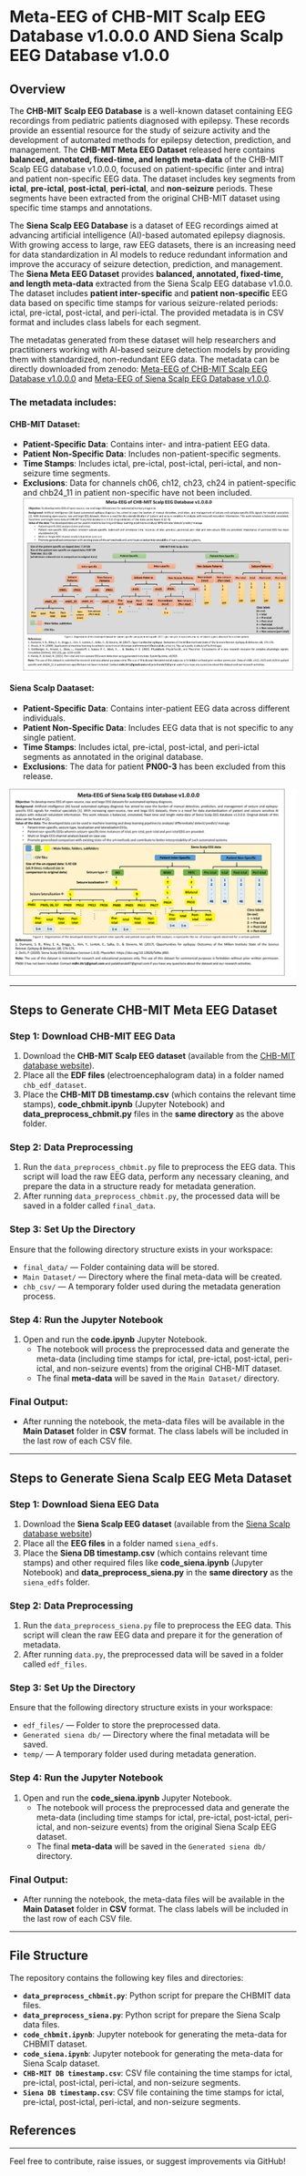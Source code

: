 # Meta-EEG of CHB-MIT Scalp EEG Database v1.0.0.0 AND Siena Scalp EEG Database v1.0.0

## Overview

The **CHB-MIT Scalp EEG Database** is a well-known dataset containing EEG recordings from pediatric patients diagnosed with epilepsy. These records provide an essential resource for the study of seizure activity and the development of automated methods for epilepsy detection, prediction, and management. The **CHB-MIT Meta EEG Dataset** released here contains **balanced, annotated, fixed-time, and length meta-data** of the CHB-MIT Scalp EEG database v1.0.0.0, focused on patient-specific (inter and intra) and patient non-specific EEG data. The dataset includes key segments from **ictal**, **pre-ictal**, **post-ictal**, **peri-ictal**, and **non-seizure** periods. These segments have been extracted from the original CHB-MIT dataset using specific time stamps and annotations.

The **Siena Scalp EEG Database** is a dataset of EEG recordings aimed at advancing artificial intelligence (AI)-based automated epilepsy diagnosis. With growing access to large, raw EEG datasets, there is an increasing need for data standardization in AI models to reduce redundant information and improve the accuracy of seizure detection, prediction, and management. The **Siena Meta EEG Dataset** provides **balanced, annotated, fixed-time, and length meta-data** extracted from the Siena Scalp EEG database v1.0.0. The dataset includes **patient inter-specific** and **patient non-specific** EEG data based on specific time stamps for various seizure-related periods: ictal, pre-ictal, post-ictal, and peri-ictal. The provided metadata is in CSV format and includes class labels for each segment.

The metadatas generated from these dataset will help researchers and practitioners working with AI-based seizure detection models by providing them with standardized, non-redundant EEG data.
The metadata can be directly downloaded from zenodo: [Meta-EEG of CHB-MIT Scalp EEG Database v1.0.0.0](https://zenodo.org/records/6062372) and [Meta-EEG of Siena Scalp EEG Database v1.0.0](https://zenodo.org/records/6061290).


### The metadata includes:
#### CHB-MIT Dataset:
- **Patient-Specific Data**: Contains inter- and intra-patient EEG data.
- **Patient Non-Specific Data**: Includes non-patient-specific segments.
- **Time Stamps**: Includes ictal, pre-ictal, post-ictal, peri-ictal, and non-seizure time segments.
- **Exclusions**: Data for channels ch06, ch12, ch23, ch24 in patient-specific and chb24_11 in patient non-specific have not been included.
  ![](database_details_chbmit.png)

#### Siena Scalp Daataset:
- **Patient-Specific Data**: Contains inter-patient EEG data across different individuals.
- **Patient Non-Specific Data**: Includes EEG data that is not specific to any single patient.
- **Time Stamps**: Includes ictal, pre-ictal, post-ictal, and peri-ictal segments as annotated in the original database.
- **Exclusions**: The data for patient **PN00-3** has been excluded from this release.

![](database_details_siena.png)  

---

## Steps to Generate CHB-MIT Meta EEG Dataset
### Step 1: Download CHB-MIT EEG Data
1. Download the **CHB-MIT Scalp EEG dataset** (available from the [CHB-MIT database website](https://physionet.org/content/chbmit/1.0.0/)).
2. Place all the **EDF files** (electroencephalogram data) in a folder named `chb_edf_dataset`.
3. Place the **CHB-MIT DB timestamp.csv** (which contains the relevant time stamps), **code_chbmit.ipynb** (Jupyter Notebook) and **data_preprocess_chbmit.py** files in the **same directory** as the above folder.

### Step 2: Data Preprocessing
1. Run the `data_preprocess_chbmit.py` file to preprocess the EEG data. This script will load the raw EEG data, perform any necessary cleaning, and prepare the data in a structure ready for metadata generation.
2. After running `data_preprocess_chbmit.py`, the processed data will be saved in a folder called `final_data`.

### Step 3: Set Up the Directory
Ensure that the following directory structure exists in your workspace:
   - `final_data/` — Folder containing data will be stored.
   - `Main Dataset/` — Directory where the final meta-data will be created.
   - `chb_csv/` — A temporary folder used during the metadata generation process.

### Step 4: Run the Jupyter Notebook
1. Open and run the **code.ipynb** Jupyter Notebook.
   - The notebook will process the preprocessed data and generate the meta-data (including time stamps for ictal, pre-ictal, post-ictal, peri-ictal, and non-seizure events) from the original CHB-MIT dataset.
   - The final **meta-data** will be saved in the `Main Dataset/` directory.

### Final Output:
- After running the notebook, the meta-data files will be available in the **Main Dataset** folder in **CSV** format. The class labels will be included in the last row of each CSV file.
---
## Steps to Generate Siena Scalp EEG Meta Dataset
### Step 1: Download Siena EEG Data
1. Download the **Siena Scalp EEG dataset** (available from the [Siena Scalp database website](https://physionet.org/content/siena-scalp-eeg/1.0.0/))
3. Place all the **EEG files** in a folder named `siena_edfs`.
4. Place the **Siena DB timestamp.csv** (which contains relevant time stamps) and other required files like **code_siena.ipynb** (Jupyter Notebook) and **data_preprocess_siena.py** in the **same directory** as the `siena_edfs` folder.

### Step 2: Data Preprocessing
1. Run the `data_preprocess_siena.py` file to preprocess the EEG data. This script will clean the raw EEG data and prepare it for the generation of metadata.
2. After running `data.py`, the preprocessed data will be saved in a folder called `edf_files`.

### Step 3: Set Up the Directory
Ensure that the following directory structure exists in your workspace:
   - `edf_files/` — Folder to store the preprocessed data.
   - `Generated siena db/` — Directory where the final metadata will be saved.
   - `temp/` — A temporary folder used during metadata generation.

### Step 4: Run the Jupyter Notebook
1. Open and run the **code_siena.ipynb** Jupyter Notebook.
   - The notebook will process the preprocessed data and generate the meta-data (including time stamps for ictal, pre-ictal, post-ictal, peri-ictal, and non-seizure events) from the original Siena Scalp EEG dataset.
   - The final **meta-data** will be saved in the `Generated siena db/` directory.

### Final Output:
- After running the notebook, the meta-data files will be available in the **Main Dataset** folder in **CSV** format. The class labels will be included in the last row of each CSV file.

---

## File Structure

The repository contains the following key files and directories:

- **`data_preprocess_chbmit.py`**: Python script for prepare the CHBMIT data files.
- **`data_preprocess_siena.py`**: Python script for prepare the Siena Scalp data files.
- **`code_chbmit.ipynb`**: Jupyter notebook for generating the meta-data for CHBMIT dataset.
- **`code_siena.ipynb`**: Jupyter notebook for generating the meta-data for Siena Scalp dataset.
- **`CHB-MIT DB timestamp.csv`**: CSV file containing the time stamps for ictal, pre-ictal, post-ictal, peri-ictal, and non-seizure segments.
- **`Siena DB timestamp.csv`**: CSV file containing the time stamps for ictal, pre-ictal, post-ictal, peri-ictal, and non-seizure segments.

## References


---

Feel free to contribute, raise issues, or suggest improvements via GitHub!
